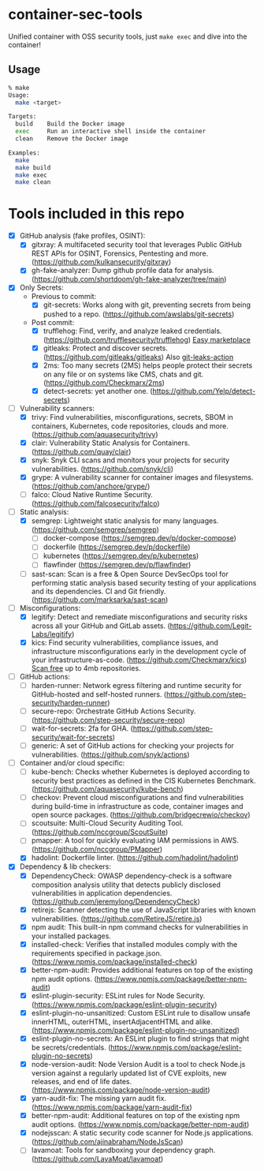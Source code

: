 # container-sec-tools
Unified container with OSS security tools, just `make exec` and dive into the container!

## Usage

```bash
% make
Usage:
  make <target>

Targets:
  build    Build the Docker image
  exec     Run an interactive shell inside the container
  clean    Remove the Docker image

Examples:
  make
  make build
  make exec
  make clean
```

# Tools included in this repo
- [x] GitHub analysis (fake profiles, OSINT):
    - [x] gitxray: A multifaceted security tool that leverages Public GitHub REST APIs for OSINT, Forensics, Pentesting and more. (https://github.com/kulkansecurity/gitxray)
    - [x] gh-fake-analyzer: Dump github profile data for analysis. (https://github.com/shortdoom/gh-fake-analyzer/tree/main)

- [x] Only Secrets:
    - Previous to commit:
        - [x] git-secrets: Works along with git, preventing secrets from being pushed to a repo. (https://github.com/awslabs/git-secrets)
    - Post commit:
        - [x] trufflehog: Find, verify, and analyze leaked credentials. (https://github.com/trufflesecurity/trufflehog) [Easy marketplace](https://github.com/marketplace/actions/trufflehog-oss)
        - [x] gitleaks: Protect and discover secrets. (https://github.com/gitleaks/gitleaks) Also [git-leaks-action](https://github.com/gitleaks/gitleaks-action)
        - [x] 2ms: Too many secrets (2MS) helps people protect their secrets on any file or on systems like CMS, chats and git. (https://github.com/Checkmarx/2ms)
        - [x] detect-secrets: yet another one. (https://github.com/Yelp/detect-secrets)

- [ ] Vulnerability scanners:
    - [x] trivy: Find vulnerabilities, misconfigurations, secrets, SBOM in containers, Kubernetes, code repositories, clouds and more. (https://github.com/aquasecurity/trivy)
    - [x] clair: Vulnerability Static Analysis for Containers. (https://github.com/quay/clair)
    - [x] snyk: Snyk CLI scans and monitors your projects for security vulnerabilities. (https://github.com/snyk/cli)
    - [x] grype: A vulnerability scanner for container images and filesystems. (https://github.com/anchore/grype/)
    - [ ] falco: Cloud Native Runtime Security. (https://github.com/falcosecurity/falco)

- [ ] Static analysis:
    - [x] semgrep: Lightweight static analysis for many languages. (https://github.com/semgrep/semgrep)
        - [ ] docker-compose (https://semgrep.dev/p/docker-compose)
        - [ ] dockerfile (https://semgrep.dev/p/dockerfile)
        - [ ] kubernetes (https://semgrep.dev/p/kubernetes)
        - [ ] flawfinder (https://semgrep.dev/p/flawfinder)
    - [ ] sast-scan: Scan is a free & Open Source DevSecOps tool for performing static analysis based security testing of your applications and its dependencies. CI and Git friendly. (https://github.com/marksarka/sast-scan)

- [ ] Misconfigurations:
    - [x] legitify: Detect and remediate misconfigurations and security risks across all your GitHub and GitLab assets. (https://github.com/Legit-Labs/legitify)
    - [x] kics: Find security vulnerabilities, compliance issues, and infrastructure misconfigurations early in the development cycle of your infrastructure-as-code. (https://github.com/Checkmarx/kics) [Scan free](https://kics.checkmarx.net/) up to 4mb repositories.

- [ ] GitHub actions:
    - [ ] harden-runner: Network egress filtering and runtime security for GitHub-hosted and self-hosted runners. (https://github.com/step-security/harden-runner)
    - [ ] secure-repo: Orchestrate GitHub Actions Security. (https://github.com/step-security/secure-repo)
    - [ ] wait-for-secrets: 2fa for GHA. (https://github.com/step-security/wait-for-secrets)
    - [ ] generic: A set of GitHub actions for checking your projects for vulnerabilities. (https://github.com/snyk/actions)

- [ ] Container and/or cloud specific:
    - [ ] kube-bench: Checks whether Kubernetes is deployed according to security best practices as defined in the CIS Kubernetes Benchmark. (https://github.com/aquasecurity/kube-bench)
    - [ ] checkov: Prevent cloud misconfigurations and find vulnerabilities during build-time in infrastructure as code, container images and open source packages. (https://github.com/bridgecrewio/checkov)
    - [ ] scoutsuite: Multi-Cloud Security Auditing Tool. (https://github.com/nccgroup/ScoutSuite)
    - [ ] pmapper: A tool for quickly evaluating IAM permissions in AWS. (https://github.com/nccgroup/PMapper)
    - [x] hadolint: Dockerfile linter. (https://github.com/hadolint/hadolint)

- [x] Dependency & lib checkers:
    - [x] DependencyCheck: OWASP dependency-check is a software composition analysis utility that detects publicly disclosed vulnerabilities in application dependencies. (https://github.com/jeremylong/DependencyCheck)
    - [x] retirejs: Scanner detecting the use of JavaScript libraries with known vulnerabilities. (https://github.com/RetireJS/retire.js)
    - [x] npm audit: This built-in npm command checks for vulnerabilities in your installed packages.
    - [x] installed-check: Verifies that installed modules comply with the requirements specified in package.json. (https://www.npmjs.com/package/installed-check)
    - [x] better-npm-audit: Provides additional features on top of the existing npm audit options. (https://www.npmjs.com/package/better-npm-audit)
    - [x] eslint-plugin-security: ESLint rules for Node Security. (https://www.npmjs.com/package/eslint-plugin-security)
    - [x] eslint-plugin-no-unsanitized: Custom ESLint rule to disallow unsafe innerHTML, outerHTML, insertAdjacentHTML and alike. (https://www.npmjs.com/package/eslint-plugin-no-unsanitized)
    - [x] eslint-plugin-no-secrets: An ESLint plugin to find strings that might be secrets/credentials. (https://www.npmjs.com/package/eslint-plugin-no-secrets)
    - [x] node-version-audit: Node Version Audit is a tool to check Node.js version against a regularly updated list of CVE exploits, new releases, and end of life dates. (https://www.npmjs.com/package/node-version-audit)
    - [x] yarn-audit-fix: The missing yarn audit fix. (https://www.npmjs.com/package/yarn-audit-fix)
    - [x] better-npm-audit: Additional features on top of the existing npm audit options. (https://www.npmjs.com/package/better-npm-audit)
    - [x] nodejsscan: A static security code scanner for Node.js applications. (https://github.com/ajinabraham/NodeJsScan)
    - [ ] lavamoat: Tools for sandboxing your dependency graph. (https://github.com/LavaMoat/lavamoat)
